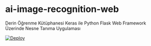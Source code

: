 # ai-image-recognition-web
Derin Öğrenme Kütüphanesi Keras ile Python Flask Web Framework Üzerinde Nesne Tanıma Uygulaması

[![Deploy](https://www.herokucdn.com/deploy/button.svg)](https://heroku.com/deploy)
